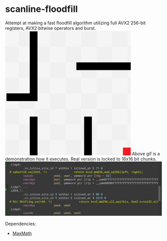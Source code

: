 # scanline-floodfill
Attempt at making a fast floodfill algorithm utilizing full AVX2 256-bit registers, AVX2 bitwise operators and burst.
![](scanline.gif)
Above gif is a demonstration how it executes. Real version is locked to 16x16 bit chunks.
![](vectorized.PNG)

Dependencies:
- [MaxMath](https://www.github.com/MrUnbelievable92/MaxMath)

